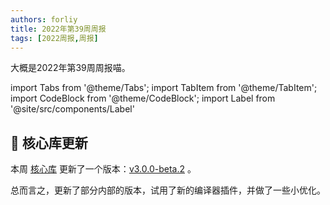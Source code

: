 ```yaml
---
authors: forliy
title: 2022年第39周周报
tags: [2022周报,周报]
---
```



大概是2022年第39周周报喵。

<!--truncate-->

import Tabs from '@theme/Tabs';
import TabItem from '@theme/TabItem';
import CodeBlock from '@theme/CodeBlock';
import Label from '@site/src/components/Label'

## 🚀 核心库更新

本周 [核心库](https://github.com/simple-robot/simpler-robot) 更新了一个版本：<a href='https://github.com/simple-robot/simpler-robot/releases/tag/v3.0.0-beta.2'><Label>v3.0.0-beta.2</Label></a> 。

总而言之，更新了部分内部的版本，试用了新的编译器插件，并做了一些小优化。
